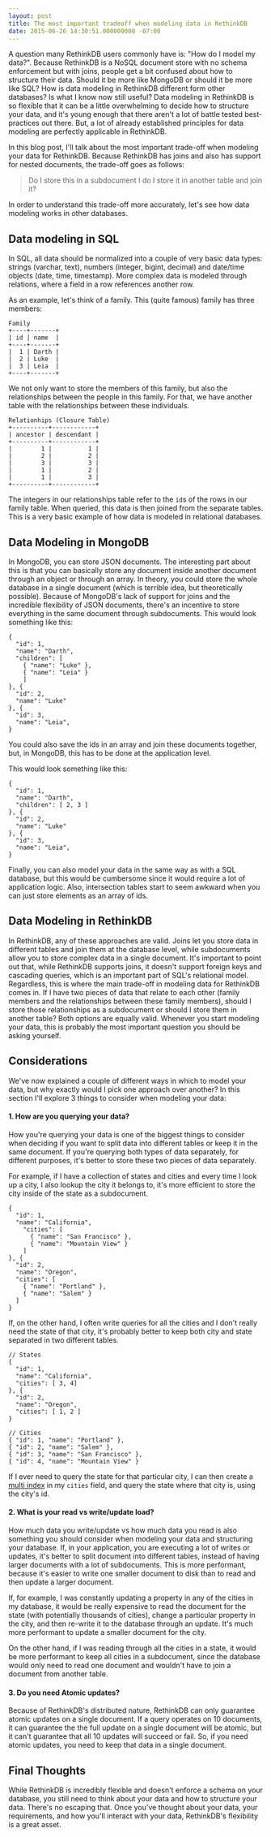 ```yaml
---
layout: post
title: The most important tradeoff when modeling data in RethinkDB
date: 2015-06-26 14:30:51.000000000 -07:00
---
```

A question many RethinkDB users commonly have is: "How do I model my data?". Because RethinkDB is a NoSQL document store with no schema enforcement but with joins, people get a bit confused about how to structure their data. Should it be more like MongoDB or should it be more like SQL? How is data modeling in RethinkDB different form other databases? Is what I know now still useful? Data modeling in RethinkDB is so flexible that it can be a little overwhelming to decide how to structure your data, and it's young enough that there aren't a lot of battle tested best-practices out there. But, a lot of already established principles for data modeling are perfectly applicable in RethinkDB.

In this blog post, I'll talk about the most important trade-off when modeling your data for RethinkDB. Because RethinkDB has joins and also has support for nested documents, the trade-off goes as follows: 

> Do I store this in a subdocument I do I store it in another table and join it?

In order to understand this trade-off more accurately,  let's see how data modeling works in other databases.

## Data modeling in SQL

In SQL, all data should be normalized into a couple of very basic data types: strings (varchar, text), numbers (integer, bigint, decimal) and date/time objects (date, time, timestamp). More complex data is modeled through relations, where a field in a row references another row.

As an example, let's think of a family. This (quite famous) family has three members: 

```
Family
+----+-------+
| id | name  |
+----+-------+
|  1 | Darth |
|  2 | Luke  |
|  3 | Leia  |
+----+-------+
```
We not only want to store the members of this family, but also the relationships between the people in this family. For that, we have another table with the relationships between these individuals.

```
Relationhips (Closure Table)
+----------+------------+
| ancestor | descendant |
+----------+------------+
|        1 |          1 |
|        2 |          2 |
|        3 |          3 |
|        1 |          2 |
|        1 |          3 |
+----------+------------+
```
The integers in our relationships table refer to the `id`s of the rows in our family table. When queried, this data is then joined from the separate tables. This is a very basic example of how data is modeled in relational databases.

## Data Modeling in MongoDB

In MongoDB, you can store JSON documents. The interesting part about this is that you can basically store any document inside another document through an object or through an array. In theory, you could store the whole database in a single document (which is terrible idea, but theoretically possible). Because of MongoDB's lack of support for joins and the incredible flexibility of JSON documents, there's an incentive to store everything in the same document through subdocuments. This would look something like this:

```
{
  "id": 1,
  "name": "Darth", 
  "children": [ 
    { "name": "Luke" },
    { "name": "Leia" } 
    ]
}, {
  "id": 2,
  "name": "Luke"
}, {
  "id": 3,
  "name": "Leia",
}
```

You could also save the ids in an array and join these documents together, but, in MongoDB, this has to be done at the application level. 

This would look something like this:

```
{
  "id": 1,
  "name": "Darth", 
  "children": [ 2, 3 ] 
}, {
  "id": 2,
  "name": "Luke"
}, {
  "id": 3,
  "name": "Leia",
}
```

Finally, you can also model your data in the same way as with a SQL database, but this would be cumbersome since it would require a lot of application logic. Also, intersection tables start to seem awkward when you can just store elements as an array of ids. 

## Data Modeling in RethinkDB

In RethinkDB, any of these approaches are valid. Joins let you store data in different tables and join them at the database level, while subdocuments allow you to store complex data in a single document. It's important to point out that, while RethinkDB supports joins, it doesn't support foreign keys and cascading queries, which is an important part of SQL's relational model. Regardless, this is where the main trade-off in modeling data for RethinkDB comes in. If I have two pieces of data that relate to each other (family members and the relationships between these family members), should I store those relationships as a subdocument or should I store them in another table? Both options are equally valid. Whenever you start modeling your data, this is probably the most important question you should be asking yourself.

## Considerations

We've now explained a couple of different ways in which to model your data, but why exactly would I pick one approach over another? In this section I'll explore 3 things to consider when modeling your data: 

#### 1. How are you querying your data?

How you're querying your data is one of the biggest things to consider when deciding if you want to split data into different tables or keep it in the same document. If you're querying both types of data separately, for different purposes, it's better to store these two pieces of data separately. 

For example, if I have a collection of states and cities and every time I look up a city, I also lookup the city it belongs to, it's more efficient to store the city inside of the state as a subdocument.

```
{ 
  "id": 1, 
  "name": "California",
    "cities": [
      { "name": "San Francisco" },
      { "name": "Mountain View" }
    ]
}, {
  "id": 2, 
  "name": "Oregon",
  "cities": [
    { "name": "Portland" },
    { "name": "Salem" }
  ]
} 
```
If, on the other hand, I often write queries for all the cities and I don't really need the state of that city, it's probably better to keep both city and state separated in two different tables.

```
// States
{ 
  "id": 1, 
  "name": "California",
  "cities": [ 3, 4] 
}, {
  "id": 2, 
  "name": "Oregon",
  "cities": [ 1, 2 ]
}

// Cities
{ "id": 1, "name": "Portland" },
{ "id": 2, "name": "Salem" },
{ "id": 3, "name": "San Francisco" },
{ "id": 4, "name": "Mountain View" }
```

If I ever need to query the state for that particular city, I can then create a [multi index](http://rethinkdb.com/docs/secondary-indexes/javascript/#multi-indexes) in my `cities` field, and query the state where that city is, using the city's id.

#### 2. What is your read vs write/update load?

How much data you write/update vs how much data you read is also something you should consider when modeling your data and structuring your database. If, in your application, you are executing a lot of writes or updates, it's better to split document into different tables, instead of having larger documents with a lot of subdocuments. This is more performant, because it's easier to write one smaller document to disk than to read and then update a larger document.

If, for example, I was constantly updating a property in any of the cities in my database, it would be really expensive to read the document for the state (with potentially thousands of cities), change a particular property in the city, and then re-write it to the database through an update. It's much more performant to update a smaller document for the city. 

On the other hand, if I was reading through all the cities in a state, it would be more performant to keep all cities in a subdocument, since the database would only need to read one document and wouldn't have to join a document from another table.

#### 3. Do you need Atomic updates?

Because of RethinkDB's distributed nature, RethinkDB can only guarantee atomic updates on a single document. If a query operates on 10 documents, it can guarantee the the full update on a single document will be atomic, but it can't guarantee that all 10 updates will succeed or fail. So, if you need atomic updates, you need to keep that data in a single document. 

## Final Thoughts

While RethinkDB is incredibly flexible and doesn't enforce a schema on your database, you still need to think about your data and how to structure your data. There's no escaping that. Once you've thought about your data, your requirements, and how you'll interact with your data, RethinkDB's flexibility is a great asset.
